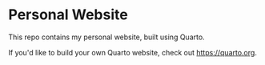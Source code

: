 # Personal Website

This repo contains my personal website, built using Quarto.

If you'd like to build your own Quarto website, check out <https://quarto.org>.
